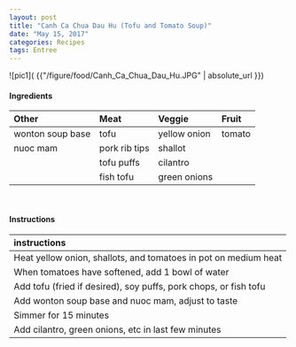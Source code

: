 ```yaml
---
layout: post
title: "Canh Ca Chua Dau Hu (Tofu and Tomato Soup)"
date: "May 15, 2017"
categories: Recipes
tags: Entree
---
```




![pic1]( {{"/figure/food/Canh_Ca_Chua_Dau_Hu.JPG" | absolute_url }})




#### Ingredients

<table class = "presenttab">
 <thead>
  <tr>
   <th style="text-align:left;"> Other </th>
   <th style="text-align:left;"> Meat </th>
   <th style="text-align:left;"> Veggie </th>
   <th style="text-align:left;"> Fruit </th>
  </tr>
 </thead>
<tbody>
  <tr>
   <td style="text-align:left;"> wonton soup base </td>
   <td style="text-align:left;"> tofu </td>
   <td style="text-align:left;"> yellow onion </td>
   <td style="text-align:left;"> tomato </td>
  </tr>
  <tr>
   <td style="text-align:left;"> nuoc mam </td>
   <td style="text-align:left;"> pork rib tips </td>
   <td style="text-align:left;"> shallot </td>
   <td style="text-align:left;">  </td>
  </tr>
  <tr>
   <td style="text-align:left;">  </td>
   <td style="text-align:left;"> tofu puffs </td>
   <td style="text-align:left;"> cilantro </td>
   <td style="text-align:left;">  </td>
  </tr>
  <tr>
   <td style="text-align:left;">  </td>
   <td style="text-align:left;"> fish tofu </td>
   <td style="text-align:left;"> green onions </td>
   <td style="text-align:left;">  </td>
  </tr>
</tbody>
</table>

<br>

#### Instructions

<table class = "presenttabnoh">
 <thead>
  <tr>
   <th style="text-align:left;"> instructions </th>
  </tr>
 </thead>
<tbody>
  <tr>
   <td style="text-align:left;"> Heat yellow onion, shallots, and tomatoes in pot on medium heat </td>
  </tr>
  <tr>
   <td style="text-align:left;"> When tomatoes have softened, add 1 bowl of water </td>
  </tr>
  <tr>
   <td style="text-align:left;"> Add tofu (fried if desired), soy puffs, pork chops, or fish tofu </td>
  </tr>
  <tr>
   <td style="text-align:left;"> Add wonton soup base and nuoc mam, adjust to taste </td>
  </tr>
  <tr>
   <td style="text-align:left;"> Simmer for 15 minutes </td>
  </tr>
  <tr>
   <td style="text-align:left;"> Add cilantro, green onions, etc in last few minutes </td>
  </tr>
</tbody>
</table>

